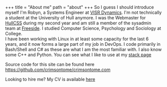 +++
title = "About me"
path = "about"
+++
So I guess I should introduce myself I'm Robyn, a Systems Engineer at [VISR Dynamics](https://visr-vr.com). 
I'm not technically a student at the University of Hull anymore. I was the Webmaster for [HullCSS](https://hullcss.org) during my second year and am still a member of the sysadmin team at [Freeside](https://freeside.co.uk).
I studied Computer Science, Psychology and Sociology at College.  
I have been working with Linux in at least some capacity for the last 6 years, and it now forms a large part of my job in DevOps. I code primarily in Bash/Shell and C# as these are what I am the most familiar with. I also know some C++ and Python. You can see what I like to use at my [stack page](https://crimsontome.com/stack/)  

Source code for this site can be found here <https://github.com/crimsontome/crimsontome.com>

Looking to hire me? My CV is available [here](/img/robynclark-cv.pdf)
